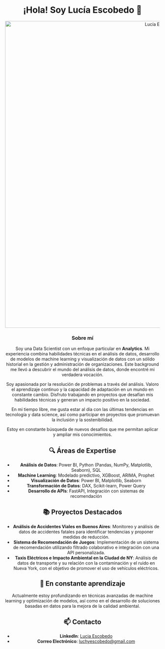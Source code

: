 <div align="center">

# ¡Hola! Soy Lucía Escobedo 👋

<img src="https://drive.google.com/uc?export=view&id=1KuS5Ocpf9Qn9Hwb1nLRBm1BJC3-xkLRq" alt="Lucía Escobedo" width="1000"/>

<div align="center">

### Sobre mí

</div>

Soy una Data Scientist con un enfoque particular en **Analytics**. Mi experiencia combina habilidades técnicas en el análisis de datos, desarrollo de modelos de machine learning y visualización de datos con un sólido historial en la gestión y administración de organizaciones. Este background me llevó a descubrir el mundo del análisis de datos, donde encontré mi verdadera vocación.

Soy apasionada por la resolución de problemas a través del análisis. Valoro el aprendizaje continuo y la capacidad de adaptación en un mundo en constante cambio. Disfruto trabajando en proyectos que desafían mis habilidades técnicas y generan un impacto positivo en la sociedad.

En mi tiempo libre, me gusta estar al día con las últimas tendencias en tecnología y data science, así como participar en proyectos que promuevan la inclusión y la sostenibilidad.

Estoy en constante búsqueda de nuevos desafíos que me permitan aplicar y ampliar mis conocimientos.

<div align="center">

## 🔍 Áreas de Expertise

</div>

- **Análisis de Datos**: Power BI, Python (Pandas, NumPy, Matplotlib, Seaborn), SQL
- **Machine Learning**: Modelado predictivo, XGBoost, ARIMA, Prophet
- **Visualización de Datos**: Power BI, Matplotlib, Seaborn
- **Transformación de Datos**: DAX, Scikit-learn, Power Query
- **Desarrollo de APIs**: FastAPI, Integración con sistemas de recomendación

<div align="center">

## 📚 Proyectos Destacados

</div>

- **Análisis de Accidentes Viales en Buenos Aires**: Monitoreo y análisis de datos de accidentes fatales para identificar tendencias y proponer medidas de reducción.
- **Sistema de Recomendación de Juegos**: Implementación de un sistema de recomendación utilizando filtrado colaborativo e integración con una API personalizada.
- **Taxis Eléctricos e Impacto Ambiental en la Ciudad de NY**: Análisis de datos de transporte y su relación con la contaminación y el ruido en Nueva York, con el objetivo de promover el uso de vehículos eléctricos.

<div align="center">

## 🌱 En constante aprendizaje

</div>

Actualmente estoy profundizando en técnicas avanzadas de machine learning y optimización de modelos, así como en el desarrollo de soluciones basadas en datos para la mejora de la calidad ambiental.

<div align="center">

## 📫 Contacto

</div>

- **LinkedIn**: [Lucia Escobedo](https://www.linkedin.com/in/lucia-escobedo-b76555202)
- **Correo Electrónico**: luchyescobedo@gmail.com

<!--
**LuciaEscobedo/LuciaEscobedo** is a ✨ _special_ ✨ repository because its `README.md` (this file) appears on your GitHub profile.

Here are some ideas to get you started:

- 🔭 I’m currently working on ...
- 🌱 I’m currently learning ...
- 👯 I’m looking to collaborate on ...
- 🤔 I’m looking for help with ...
- 💬 Ask me about ...
- 📫 How to reach me: ...
- 😄 Pronouns: ...
- ⚡ Fun fact: ...
-->
